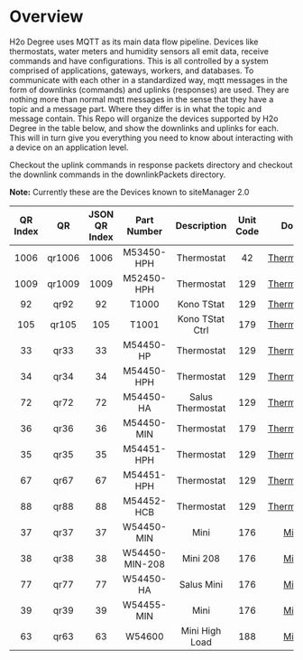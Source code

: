 # Overview
H2o Degree uses MQTT as its main data flow pipeline. Devices like thermostats, water meters and humidity sensors all emit data, receive commands and have configurations. This is all controlled by a system comprised of applications, gateways, workers, and databases. To communicate with each other in a standardized way, mqtt messages in the form of downlinks (commands) and uplinks (responses) are used. They are nothing more than normal mqtt messages in the sense that they have a topic and a message part. Where they differ is in what the topic and message contain. This Repo will organize the devices supported by H2o Degree in the table below, and show the downlinks and uplinks for each. This will in turn give you everything you need to know about interacting with a device on an application level.

Checkout the uplink commands in response packets directory and checkout the downlink commands in the downlinkPackets directory. 

**Note:**
Currently these are the Devices known to siteManager 2.0

**QR Index**|**QR**|**JSON QR Index**|**Part Number**|**Description**|**Unit Code**|**Docs**|
:-----:|:-----:|:-----:|:-----:|:-----:|:-----:|:-----:|
1006|qr1006|1006|M53450-HPH|Thermostat|42|[Thermostat](devices/thermostats.md)|
1009|qr1009|1009|M52450-HPH|Thermostat|129|[Thermostat](devices/thermostats.md)|
92|qr92|92|T1000|Kono TStat|129|[Thermostat](devices/thermostats.md)|
105|qr105|105|T1001|Kono TStat Ctrl|179|[Thermostat](devices/thermostats.md)|
33|qr33|33|M54450-HP|Thermostat|129|[Thermostat](devices/thermostats.md)|
34|qr34|34|M54450-HPH|Thermostat|129|[Thermostat](devices/thermostats.md)|
72|qr72|72|M54450-HA|Salus Thermostat|129|[Thermostat](devices/thermostats.md)|
36|qr36|36|M54450-MIN|Thermostat|179|[Thermostat](devices/thermostats.md)|
35|qr35|35|M54451-HPH|Thermostat|129|[Thermostat](devices/thermostats.md)|
67|qr67|67|M54451-HPH|Thermostat|129|[Thermostat](devices/thermostats.md)|
88|qr88|88|M54452-HCB|Thermostat|129|[Thermostat](devices/thermostats.md)|
37|qr37|37|W54450-MIN|Mini|176|[Mini](devices/minis.md)|
38|qr38|38|W54450-MIN-208|Mini 208|176|[Mini](devices/minis.md)|
77|qr77|77|W54450-HA|Salus Mini|176|[Mini](devices/minis.md)|
39|qr39|39|W54455-MIN|Mini|176|[Mini](devices/minis.md)|
63|qr63|63|W54600|Mini High Load|188|[Mini](devices/minis.md)|

